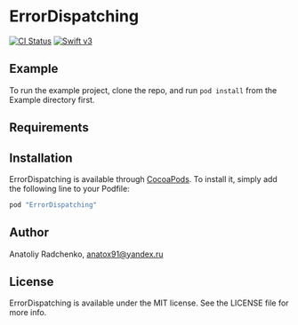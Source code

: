 # ErrorDispatching

[![CI Status](http://img.shields.io/travis/eastsss/ErrorDispatching.svg?style=flat)](https://travis-ci.org/eastsss/ErrorDispatching)
[![Swift v3](https://img.shields.io/badge/Swift-3-orange.svg?style=flat)](https://developer.apple.com/swift/)


## Example

To run the example project, clone the repo, and run `pod install` from the Example directory first.

## Requirements

## Installation

ErrorDispatching is available through [CocoaPods](http://cocoapods.org). To install
it, simply add the following line to your Podfile:

```ruby
pod "ErrorDispatching"
```

## Author

Anatoliy Radchenko, anatox91@yandex.ru

## License

ErrorDispatching is available under the MIT license. See the LICENSE file for more info.
